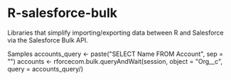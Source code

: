 # R-salesforce-bulk
Libraries that simplify importing/exporting data between R and Salesforce via the Salesforce Bulk API.

Samples
accounts_query <- paste("SELECT Name FROM Account", sep = "")
accounts <- rforcecom.bulk.queryAndWait(session, object = "Org__c", query = accounts_query/)

